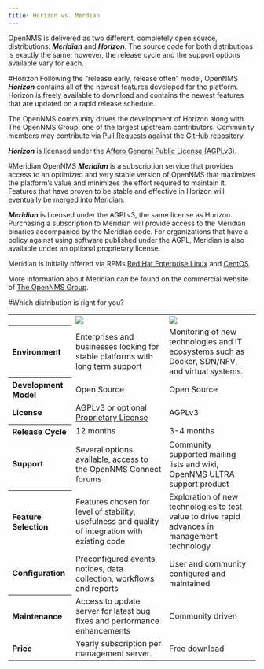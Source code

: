 ```yaml
---
title: Horizon vs. Merdian
---
```

OpenNMS is delivered as two different, completely open source, distributions: _**Meridian**_  and  _**Horizon**_. The source code for both distributions is exactly the same; however, the release cycle and the support options available vary for each.

#Horizon
Following the “release early, release often” model, OpenNMS _**Horizon**_ contains all of the newest features developed for the platform. Horizon is freely available to download and contains the newest features that are updated on a rapid release schedule. 

The OpenNMS community drives the development of Horizon along with The OpenNMS Group, one of the largest upstream contributors. Community members may contribute via [Pull Requests](https://help.github.com/articles/using-pull-requests/) against the [GitHub repository](https://github.com/OpenNMS/opennms).

 _**Horizon**_ is licensed under the [Affero General Public License (AGPLv3)](http://en.wikipedia.org/wiki/Affero_General_Public_License). 


#Meridian
OpenNMS _**Meridian**_ is a subscription service that provides access to an optimized and very stable version of OpenNMS that maximizes the platform’s value and minimizes the effort required to maintain it. Features that have proven to be stable and effective in Horizon will eventually be merged into Meridian.

_**Meridian**_ is licensed under the AGPLv3, the same license as Horizon. Purchasing a subscription to Meridian will provide access to the Meridian binaries accompanied by the Meridian code. For organizations that have a policy against using software published under the AGPL, Meridian is also available under an optional proprietary license.

Meridian is initially offered via RPMs [Red Hat Enterprise Linux](http://www.redhat.com/en/technologies/linux-platforms/enterprise-linux) and [CentOS](http://www.centos.org/).

More information about Meridian can be found on the commercial website of [The OpenNMS Group](http://www.opennms.com).

#Which distribution is right for you?

<table class="table">
  <tr>
    <td></td>
    <td><img style="max-width: 75%" src="../images/meridian.svg" /></td>
    <td><img style="max-width: 75%" src="../images/horizon.svg" /></td>
  </tr>
  <tr>
    <th align="left">
       Environment
    </th>
    <td align="left">
      Enterprises and businesses looking for stable platforms with long term support
    </td>
    <td align="left">
      Monitoring of new technologies and IT ecosystems such as Docker, SDN/NFV, and virtual systems. 
    </td>
  </tr>
  <tr>
    <th align="left">
      Development Model
    </th>
    <td align="left">
      Open Source
    </td>
    <td align="left">
      Open Source
    </td>
  </tr>
  <tr>
    <td align="left">
      <strong>License</strong>
    </td>
    <td align="left">
      AGPLv3 or optional <a href="http://www.opennms.com/meridian-license/" target="_BLANK">Proprietary License</a>
    </td>
    <td align="left">
      AGPLv3
    </td>
  </tr>
  <tr>
    <th align="left">
      Release Cycle
    </th>
    <td align="left">
      12 months
    </td>
    <td align="left">
      3-4 months
    </td>
  </tr>
  <tr>
    <td align="left">
      <strong>Support</strong>
    </td>
    <td align="left">
      Several options available, access to the OpenNMS Connect forums
    </td>
    <td align="left">
      Community supported mailing lists and wiki, OpenNMS ULTRA support product
    </td>
  </tr>
  <tr>
    <th align="left">
      Feature Selection
    </th>
    <td align="left">
      Features chosen for level of stability, usefulness and quality of integration with existing code
    </td>
    <td align="left">
      Exploration of new technologies to test value to drive rapid advances in management technology
    </td>
  </tr>
  <tr>
    <td align="left">
      <strong>Configuration</strong>
    </td>
    <td align="left">
      Preconfigured events, notices, data collection, workflows and reports
    </td>
    <td align="left">
      User and community configured and maintained
    </td>
  </tr>
  <tr>
    <th align="left">
      Maintenance
    </th>
    <td align="left">
      Access to update server for latest bug fixes and performance enhancements
    </td>
    <td align="left">
      Community driven
    </td>
  </tr>
  <tr>
    <td align="left">
      <strong>Price</strong>
    </td>
    <td align="left">
      Yearly subscription per management server. 
    </td>
    <td align="left">
      Free download
    </td>
  </tr>
</table>
